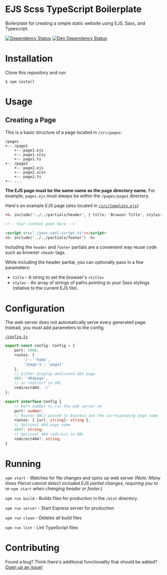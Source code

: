 # EJS Scss TypeScript Boilerplate

Boilerplate for creating a simple static website using EJS, Sass, and Typescript.

[![Dependency Status](https://img.shields.io/david/michaelgira23/ejs-scss-ts-boilerplate.svg)](https://david-dm.org/michaelgira23/ejs-scss-ts-boilerplate)
[![Dev Dependency Status](https://img.shields.io/david/dev/michaelgira23/ejs-scss-ts-boilerplate.svg)](https://david-dm.org/michaelgira23/ejs-scss-ts-boilerplate?type=dev)

# Installation

Clone this repository and run:

```
$ npm install
```

# Usage

## Creating a Page

This is a basic structure of a page located in `/src/pages`:

```
/pages
+-- /page1
    +-- page1.ejs
    +-- page1.scss
    +-- page1.ts
+-- /page2
    +-- page2.ejs
    +-- page2.scss
    +-- page2.ts
+-- ...
```

**The EJS page must be the same name as the page directory name.** For example, `page1.ejs` must always be within the `/pages/page1` directory.

Here's an example EJS page (also located in [`/src/template.ejs`](https://github.com/michaelgira23/ejs-scss-ts-boilerplate/blob/master/src/template.ejs)):

```html
<%- include('../../partials/header', { title: 'Browser Title', styles: ['./your', './styles.scss'] }) -%>

<!-- Your content goes here -->

<script src="./your-cool-script.ts"></script>
<%- include('../../partials/footer') -%>
```

Including the `header` and `footer` partials are a convenient way reuse code such as browser `<head>` tags.

While including the header partial, you can optionally pass in a few parameters:
- `title` - A string to set the browser's `<title>`
- `styles` - An array of strings of paths pointing to your Sass stylings (relative to the current EJS file).

# Configuration

The web server does not automatically serve every generated page. Instead, you must add parameters to the config.

[`/config.ts`](https://github.com/michaelgira23/ejs-scss-ts-boilerplate/blob/master/config.ts)
```typescript
export const config: Config = {
	port: 2468,
	routes: {
		'/': 'home',
		'/page-1': 'page1'
	},
	// Either display dedicated 404 page
	404: '404page',
	// or redirect to URL
	redirect404: '/'
};

export interface Config {
	// Port number to run the web server on
	port: number;
	// Routes URLs passed to Express and the corresponding page name
	routes: { [url: string]: string };
	// Optional 404 page name
	404?: string;
	// Optional 404 redirect to URL
	redirect404?: string;
}
```

# Running

`npm start` - Watches for file changes and spins up web server
_(Note: Many times Parcel cannot detect included EJS partial changes, requiring you to re-`npm start` when changing header or footer.)_

`npm run build` - Builds files for production in the `/dist` directory.

`npm run server` - Start Express server for production

`npm run clean` - Deletes all build files

`npm run lint` - Lint TypeScript files

# Contributing

Found a bug? Think there's additional functionality that should be added? [Open up an issue!](https://github.com/michaelgira23/ejs-scss-ts-boilerplate/issues/new)
